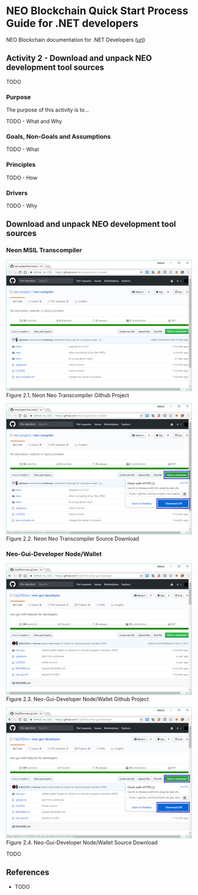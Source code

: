 # NEO Blockchain Quick Start Process Guide for .NET developers

NEO Blockchain documentation for .NET Developers ([url](https://github.com/mwherman2000/neo-windocs/tree/master/windocs))

## Activity 2 - Download and unpack NEO development tool sources

TODO

### Purpose

The purpose of this activity is to...

TODO - What and Why

### Goals, Non-Goals and Assumptions

TODO - What

### Principles

TODO - How

### Drivers

TODO - Why

## Download and unpack NEO development tool sources

### Neon MSIL Transcompiler

![Neon Neo Transcompiler Github Project](./images/02-downloadneodevtoolsrc/NeonCompiler1Install.png)
Figure 2.1. Neon Neo Transcompiler Github Project

![Neon Neo Transcompiler Github Project](./images/02-downloadneodevtoolsrc/NeonCompiler2Install.png)
Figure 2.2. Neon Neo Transcompiler Source Download

### Neo-Gui-Developer Node/Wallet

![Neon Neo Transcompiler Github Project](./images/02-downloadneodevtoolsrc/NeoGuiDev1Install.png)
Figure 2.3. Neo-Gui-Developer Node/Wallet Github Project

![Neon Neo Transcompiler Github Project](./images/02-downloadneodevtoolsrc/NeoGuiDev2Install.png)
Figure 2.4. Neo-Gui-Developer Node/Wallet Source Download

TODO

## References

* TODO
